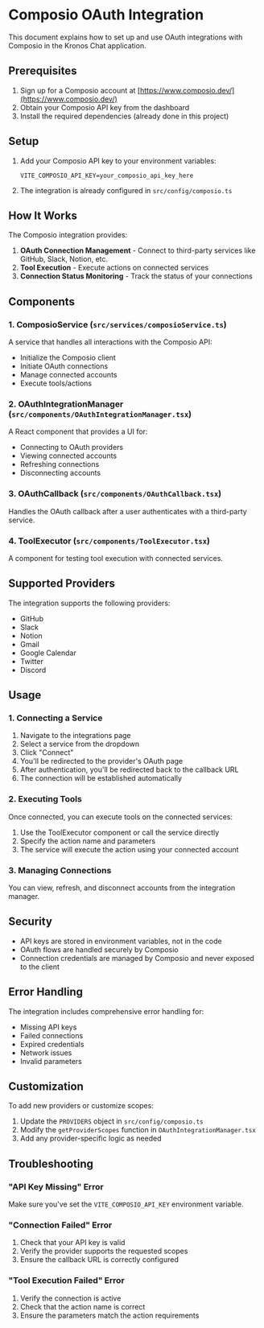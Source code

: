 # Composio OAuth Integration

This document explains how to set up and use OAuth integrations with Composio in the Kronos Chat application.

## Prerequisites

1. Sign up for a Composio account at [https://www.composio.dev/](https://www.composio.dev/)
2. Obtain your Composio API key from the dashboard
3. Install the required dependencies (already done in this project)

## Setup

1. Add your Composio API key to your environment variables:
   ```
   VITE_COMPOSIO_API_KEY=your_composio_api_key_here
   ```

2. The integration is already configured in `src/config/composio.ts`

## How It Works

The Composio integration provides:

1. **OAuth Connection Management** - Connect to third-party services like GitHub, Slack, Notion, etc.
2. **Tool Execution** - Execute actions on connected services
3. **Connection Status Monitoring** - Track the status of your connections

## Components

### 1. ComposioService (`src/services/composioService.ts`)

A service that handles all interactions with the Composio API:

- Initialize the Composio client
- Initiate OAuth connections
- Manage connected accounts
- Execute tools/actions

### 2. OAuthIntegrationManager (`src/components/OAuthIntegrationManager.tsx`)

A React component that provides a UI for:

- Connecting to OAuth providers
- Viewing connected accounts
- Refreshing connections
- Disconnecting accounts

### 3. OAuthCallback (`src/components/OAuthCallback.tsx`)

Handles the OAuth callback after a user authenticates with a third-party service.

### 4. ToolExecutor (`src/components/ToolExecutor.tsx`)

A component for testing tool execution with connected services.

## Supported Providers

The integration supports the following providers:

- GitHub
- Slack
- Notion
- Gmail
- Google Calendar
- Twitter
- Discord

## Usage

### 1. Connecting a Service

1. Navigate to the integrations page
2. Select a service from the dropdown
3. Click "Connect"
4. You'll be redirected to the provider's OAuth page
5. After authentication, you'll be redirected back to the callback URL
6. The connection will be established automatically

### 2. Executing Tools

Once connected, you can execute tools on the connected services:

1. Use the ToolExecutor component or call the service directly
2. Specify the action name and parameters
3. The service will execute the action using your connected account

### 3. Managing Connections

You can view, refresh, and disconnect accounts from the integration manager.

## Security

- API keys are stored in environment variables, not in the code
- OAuth flows are handled securely by Composio
- Connection credentials are managed by Composio and never exposed to the client

## Error Handling

The integration includes comprehensive error handling for:

- Missing API keys
- Failed connections
- Expired credentials
- Network issues
- Invalid parameters

## Customization

To add new providers or customize scopes:

1. Update the `PROVIDERS` object in `src/config/composio.ts`
2. Modify the `getProviderScopes` function in `OAuthIntegrationManager.tsx`
3. Add any provider-specific logic as needed

## Troubleshooting

### "API Key Missing" Error

Make sure you've set the `VITE_COMPOSIO_API_KEY` environment variable.

### "Connection Failed" Error

1. Check that your API key is valid
2. Verify the provider supports the requested scopes
3. Ensure the callback URL is correctly configured

### "Tool Execution Failed" Error

1. Verify the connection is active
2. Check that the action name is correct
3. Ensure the parameters match the action requirements